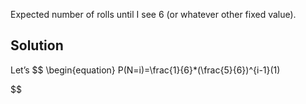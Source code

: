 Expected number of rolls until I see 6 (or whatever other fixed value).
## Solution
Let’s
$$ 
\begin{equation}
P(N=i)=\frac{1}{6}*(\frac{5}{6})^{i-1}(1)

$$
